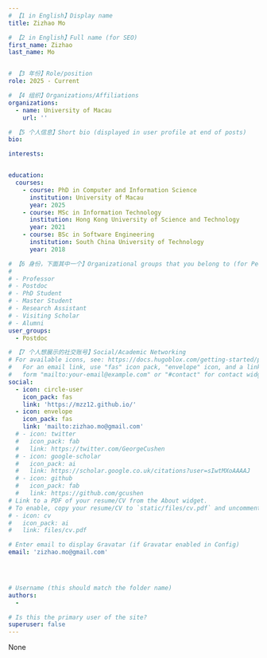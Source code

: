 ```yaml
---
# 【1 in English】Display name 
title: Zizhao Mo

# 【2 in English】Full name (for SEO)
first_name: Zizhao
last_name: Mo


# 【3 年份】Role/position
role: 2025 - Current

# 【4 组织】Organizations/Affiliations
organizations:
  - name: University of Macau
    url: ''

# 【5 个人信息】Short bio (displayed in user profile at end of posts)
bio: 

interests: 


education:
  courses:
    - course: PhD in Computer and Information Science
      institution: University of Macau
      year: 2025
    - course: MSc in Information Technology
      institution: Hong Kong University of Science and Technology
      year: 2021
    - course: BSc in Software Engineering
      institution: South China University of Technology
      year: 2018

# 【6 身份，下面其中一个】Organizational groups that you belong to (for People widget)
#  
# - Professor
# - Postdoc
# - PhD Student
# - Master Student
# - Research Assistant
# - Visiting Scholar
# - Alumni
user_groups:
  - Postdoc

# 【7 个人想展示的社交账号】Social/Academic Networking
# For available icons, see: https://docs.hugoblox.com/getting-started/page-builder/#icons
#   For an email link, use "fas" icon pack, "envelope" icon, and a link in the
#   form "mailto:your-email@example.com" or "#contact" for contact widget.
social:
  - icon: circle-user
    icon_pack: fas 
    link: 'https://mzz12.github.io/'
  - icon: envelope
    icon_pack: fas
    link: 'mailto:zizhao.mo@gmail.com'
  # - icon: twitter
  #   icon_pack: fab
  #   link: https://twitter.com/GeorgeCushen
  # - icon: google-scholar
  #   icon_pack: ai
  #   link: https://scholar.google.co.uk/citations?user=sIwtMXoAAAAJ
  # - icon: github
  #   icon_pack: fab
  #   link: https://github.com/gcushen
# Link to a PDF of your resume/CV from the About widget.
# To enable, copy your resume/CV to `static/files/cv.pdf` and uncomment the lines below.
# - icon: cv
#   icon_pack: ai
#   link: files/cv.pdf

# Enter email to display Gravatar (if Gravatar enabled in Config)
email: 'zizhao.mo@gmail.com'



  
# Username (this should match the folder name)
authors:
  - 

# Is this the primary user of the site?
superuser: false
---
```


None
